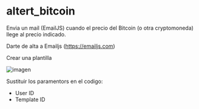 # altert_bitcoin
Envia un mail (EmailJS) cuando el precio del Bitcoin (o otra cryptomoneda) llege al precio indicado.

Darte de alta a Emailjs (https://emailjs.com)

Crear una plantilla

![imagen](https://github.com/miavila/altert_bitcoin/blob/master/emailjs.png?raw=true "imagen")


Sustituir los paramentors en el codigo:
- User ID
- Template ID
